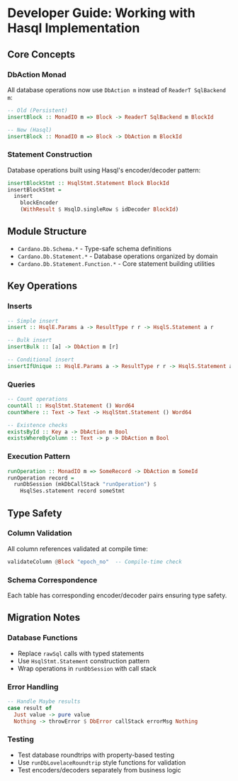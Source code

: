 # Developer Guide: Working with Hasql Implementation

## Core Concepts

### DbAction Monad
All database operations now use `DbAction m` instead of `ReaderT SqlBackend m`:

```haskell
-- Old (Persistent)
insertBlock :: MonadIO m => Block -> ReaderT SqlBackend m BlockId

-- New (Hasql)
insertBlock :: MonadIO m => Block -> DbAction m BlockId
```

### Statement Construction
Database operations built using Hasql's encoder/decoder pattern:

```haskell
insertBlockStmt :: HsqlStmt.Statement Block BlockId
insertBlockStmt = 
  insert 
    blockEncoder 
    (WithResult $ HsqlD.singleRow $ idDecoder BlockId)
```

## Module Structure

- `Cardano.Db.Schema.*` - Type-safe schema definitions
- `Cardano.Db.Statement.*` - Database operations organized by domain
- `Cardano.Db.Statement.Function.*` - Core statement building utilities

## Key Operations

### Inserts
```haskell
-- Simple insert
insert :: HsqlE.Params a -> ResultType r r -> HsqlS.Statement a r

-- Bulk insert
insertBulk :: [a] -> DbAction m [r]

-- Conditional insert
insertIfUnique :: HsqlE.Params a -> ResultType r r -> HsqlS.Statement a r
```

### Queries
```haskell
-- Count operations
countAll :: HsqlStmt.Statement () Word64
countWhere :: Text -> Text -> HsqlStmt.Statement () Word64

-- Existence checks
existsById :: Key a -> DbAction m Bool
existsWhereByColumn :: Text -> p -> DbAction m Bool
```

### Execution Pattern
```haskell
runOperation :: MonadIO m => SomeRecord -> DbAction m SomeId
runOperation record = 
  runDbSession (mkDbCallStack "runOperation") $
    HsqlSes.statement record someStmt
```

## Type Safety

### Column Validation
All column references validated at compile time:
```haskell
validateColumn @Block "epoch_no"  -- Compile-time check
```

### Schema Correspondence
Each table has corresponding encoder/decoder pairs ensuring type safety.

## Migration Notes

### Database Functions
- Replace `rawSql` calls with typed statements
- Use `HsqlStmt.Statement` construction pattern
- Wrap operations in `runDbSession` with call stack

### Error Handling
```haskell
-- Handle Maybe results
case result of
  Just value -> pure value
  Nothing -> throwError $ DbError callStack errorMsg Nothing
```

### Testing
- Test database roundtrips with property-based testing
- Use `runDbLovelaceRoundtrip` style functions for validation
- Test encoders/decoders separately from business logic
